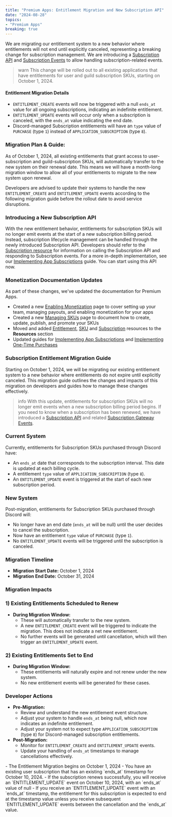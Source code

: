 ```yaml
---
title: "Premium Apps: Entitlement Migration and New Subscription API"
date: "2024-08-28"
topics:
- "Premium Apps"
breaking: true
---
```


We are migrating our entitlement system to a new behavior where entitlements will not end until explicitly canceled, representing a breaking change for subscription management. We are introducing a [Subscription API](#DOCS_RESOURCES_SUBSCRIPTION) and [Subscription Events](#DOCS_TOPICS_GATEWAY_EVENTS/subscriptions) to allow handling subscription-related events.

> warn
> This change will be rolled out to all existing applications that have entitlements for user and guild subscription SKUs, starting on October 1, 2024.

#### Entitlement Migration Details
- `ENTITLEMENT_CREATE` events will now be triggered with a null `ends_at` value for all ongoing subscriptions, indicating an indefinite entitlement.
- `ENTITLEMENT_UPDATE` events will occur only when a subscription is canceled, with the `ends_at` value indicating the end date.
- Discord-managed Subscription entitlements will have an `type` value of `PURCHASE` (type `1`) instead of `APPLICATION_SUBSCRIPTION` (type `8`).

### Migration Plan & Guide:
As of October 1, 2024, all existing entitlements that grant access to user-subscription and guild-subscription SKUs, will automatically transfer to the new system on their renewal date. This means we will have a month-long migration window to allow all of your entitlements to migrate to the new system upon renewal.

Developers are advised to update their systems to handle the new `ENTITLEMENT_CREATE` and `ENTITLEMENT_UPDATE` events according to the following migration guide before the rollout date to avoid service disruptions.

### Introducing a New Subscription API
With the new entitlement behavior, entitlements for subscription SKUs will no longer emit events at the start of a new subscription billing period. Instead, subscription lifecycle management can be handled through the newly introduced Subscription API.
Developers should refer to the [Subscription resource](#DOCS_RESOURCES_SUBSCRIPTION) for information on calling the Subscription API and responding to Subscription events. For a more in-depth implementation, see our [Implementing App Subscriptions](#DOCS_MONETIZATION_IMPLEMENTING_APP_SUBSCRIPTIONS/using-the-subscription-api) guide. You can start using this API now.

### Monetization Documentation Updates
As part of these changes, we've updated the documentation for Premium Apps. 
- Created a new [Enabling Monetization](#DOCS_MONETIZATION_ENABLING_MONETIZATION) page to cover setting up your team, managing payouts, and enabling monetization for your apps
- Created a new [Managing SKUs](#DOCS_MONETIZATION_MANAGING_SKUS/creating-a-sku) page to document how to create, update, publish, and promote your SKUs
- Moved and added [Entitlement](#DOCS_RESOURCES_ENTITLEMENT), [SKU](#DOCS_RESOURCES_SKU) and [Subscription](#DOCS_RESOURCES_SUBSCRIPTION) resources to the **Resources** section
- Updated guides for [Implementing App Subscriptions](#DOCS_MONETIZATION_IMPLEMENTING_APP_SUBSCRIPTIONS) and [Implementing One-Time Purchases](#DOCS_MONETIZATION_IMPLEMENTING_ONE-TIME_PURCHASES)

### Subscription Entitlement Migration Guide

Starting on October 1, 2024, we will be migrating our existing entitlement system to a new behavior where entitlements do not expire until explicitly canceled. This migration guide outlines the changes and impacts of this migration on developers and guides how to manage these changes effectively.

> info
> With this update, entitlements for subscription SKUs will no longer emit events when a new subscription billing period begins. If you need to know when a subscription has been renewed, we have introduced a [Subscription API](#DOCS_RESOURCES_SUBSCRIPTION) and related [Subscription Gateway Events](#DOCS_TOPICS_GATEWAY_EVENTS/subscriptions).

### Current System

Currently, entitlements for Subscription SKUs purchased through Discord have:
- An `ends_at` date that corresponds to the subscription interval. This date is updated at each billing cycle.
- A entitlement `type` value of `APPLICATION_SUBSCRIPTION` (type `8`).
- An `ENTITLEMENT_UPDATE` event is triggered at the start of each new subscription period.

### New System

Post-migration, entitlements for Subscription SKUs purchased through Discord will:
-  No longer have an end date (`ends_at` will be null) until the user decides to cancel the subscription.
-  Now have an entitlement `type` value of `PURCHASE` (type `1`).
-  No `ENTITLEMENT_UPDATE` events will be triggered until the subscription is canceled.

### Migration Timeline

- **Migration Start Date:** October 1, 2024
- **Migration End Date:** October 31, 2024

### Migration Impacts

### 1) Existing Entitlements Scheduled to Renew

- **During Migration Window:**
    - These will automatically transfer to the new system.
    - A new `ENTITLEMENT_CREATE` event will be triggered to indicate the migration. This does not indicate a net new entitlement.
    - No further events will be generated until cancellation, which will then trigger an `ENTITLEMENT_UPDATE` event.

### 2) Existing Entitlements Set to End

- **During Migration Window:**
    - These entitlements will naturally expire and not renew under the new system.
    - No new entitlement events will be generated for these cases.

### Developer Actions
- **Pre-Migration:**
    - Review and understand the new entitlement event structure.
    - Adjust your system to handle `ends_at` being null, which now indicates an indefinite entitlement.
    - Adjust your system not to expect type `APPLICATION_SUBSCRIPTION` (type `8`) for Discord-managed subscription entitlements.
- **Post-Migration:**
    - Monitor for `ENTITLEMENT_CREATE` and `ENTITLEMENT_UPDATE` events.
    - Update your handling of `ends_at` timestamps to manage cancellations effectively.

<Collapsible title="Entitlement Migration Example Scenario" description="Step-by-step example of an entitlement upgrading to the new entitlement system" icon="view" open>
- The Entitlement Migration begins on October 1, 2024
- You have an existing user subscription that has an existing `ends_at` timestamp for October 10, 2024.
- If the subscription renews successfully, you will receive an `ENTITLEMENT_UPDATE` event on October 10, 2024, with an `ends_at` value of null
- If you receive an `ENTITLEMENT_UPDATE` event with an `ends_at` timestamp, the entitlement for this subscription is expected to end at the timestamp value unless you receive subsequent `ENTITLEMENT_UPDATE` events between the cancellation and the `ends_at` value.
</Collapsible>